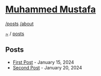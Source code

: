 # [Muhammed Mustafa](../README.md)

[/posts](/posts/README.md) [/about](/about/README.md)

[~](../README.md) / [posts](/posts/README.md)

## Posts

- [First Post](./post1.md) - January 15, 2024
- [Second Post](./post2.md) - January 20, 2024

